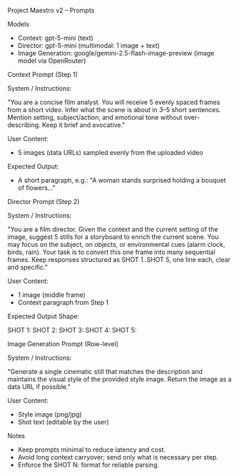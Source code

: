 Project Maestro v2 – Prompts

Models

- Context: gpt-5-mini (text)
- Director: gpt-5-mini (multimodal: 1 image + text)
- Image Generation: google/gemini-2.5-flash-image-preview (image model via OpenRouter)

Context Prompt (Step 1)

System / Instructions:

"You are a concise film analyst. You will receive 5 evenly spaced frames from a short video. Infer what the scene is about in 3–5 short sentences. Mention setting, subject/action, and emotional tone without over-describing. Keep it brief and evocative."

User Content:

- 5 images (data URLs) sampled evenly from the uploaded video

Expected Output:

- A short paragraph, e.g.: "A woman stands surprised holding a bouquet of flowers..."

Director Prompt (Step 2)

System / Instructions:

"You are a film director. Given the context and the current setting of the image, suggest 5 stills for a storyboard to enrich the current scene. You may focus on the subject, on objects, or environmental cues (alarm clock, birds, rain). Your task is to convert this one frame into many sequential frames. Keep responses structured as SHOT 1..SHOT 5, one line each, clear and specific."

User Content:

- 1 image (middle frame)
- Context paragraph from Step 1

Expected Output Shape:

SHOT 1: <one concise line>
SHOT 2: <one concise line>
SHOT 3: <one concise line>
SHOT 4: <one concise line>
SHOT 5: <one concise line>

Image Generation Prompt (Row-level)

System / Instructions:

"Generate a single cinematic still that matches the description and maintains the visual style of the provided style image. Return the image as a data URL if possible."

User Content:

- Style image (png/jpg)
- Shot text (editable by the user)

Notes

- Keep prompts minimal to reduce latency and cost.
- Avoid long context carryover; send only what is necessary per step.
- Enforce the SHOT N: format for reliable parsing.


